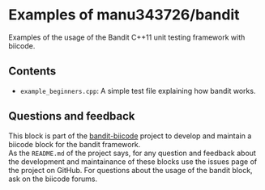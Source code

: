 # Examples of manu343726/bandit

Examples of the usage of the Bandit C++11 unit testing framework with biicode.

## Contents

 - `example_beginners.cpp`: A simple test file explaining how bandit works.

## Questions and feedback

This block is part of the [bandit-biicode]() project to develop and maintain a biicode block for the bandit framework.   
As the `README.md` of the project says, for any question and feedback about the development and maintainance of these blocks use the issues page of the project on GitHub. For questions about the usage of the bandit block, ask on the biicode forums.


